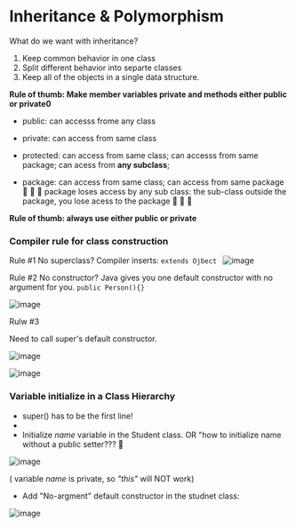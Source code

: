 # Inheritance & Polymorphism

What do we want with inheritance?

1. Keep common behavior in one class
2. Split different behavior into separte classes
3. Keep all of the objects in a single data structure. 


**Rule of thumb: Make member variables private and methods either public or private0**
- public: can accesss frome any class

- private: can access from same class

- protected: can access from same class; can accesss from same package; can acess from **any subclass**;

- package: can access from same class; can access from same package  :star2: :star2: :star2: package loses access by any sub class: the sub-class outside the package, you lose acess to the package :star2: :star2: :star2:

**Rule of thumb: always use either public or private** 

### Compiler rule for class construction

Rule #1 
No superclass? Compiler inserts: ```extends Ojbect ```
![image](https://user-images.githubusercontent.com/56880104/125877540-1ff973e9-69aa-4c3f-8810-9d1ed85bd678.png)

Rule #2 
No constructor? Java gives you one default constructor with no argument for you. ```public Person(){}```

![image](https://user-images.githubusercontent.com/56880104/125877664-fab07616-ac2d-48f5-a101-da005f714806.png)

Rulw #3

Need to call super's default constructor.

![image](https://user-images.githubusercontent.com/56880104/125877853-65e5650a-8456-4969-8a17-dcc0e9949211.png)


![image](https://user-images.githubusercontent.com/56880104/125877876-cc516e53-b9df-49cc-8c9e-16f83d4a217e.png)


### Variable initialize in a Class Hierarchy
* super() has to be the first line! 
* 
* Initialize *name* variable in the Student class. OR "how to initialize name without a public setter??? 🌟

![image](https://user-images.githubusercontent.com/56880104/125878766-2673ce2f-eed2-430e-8563-e6b030d372d9.png)

( variable *name* is private, so *"this"* will NOT work)

* Add "No-argment" default constructor in the studnet class:

![image](https://user-images.githubusercontent.com/56880104/125879065-9a2b8de1-10be-457b-9139-2d645c8ffad5.png)





